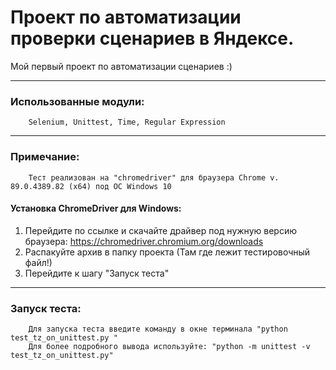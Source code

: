 # Проект по автоматизации проверки сценариев в Яндексе.

Мой первый проект по автоматизации сценариев :)


------------------------------------------------------------------------------------------------------------------------------------

### Использованные модули:
		Selenium, Unittest, Time, Regular Expression
		

------------------------------------------------------------------------------------------------------------------------------------

### Примечание:
		Тест реализован на "chromedriver" для браузера Chrome v. 89.0.4389.82 (x64) под ОС Windows 10
	
#### Установка ChromeDriver для Windows:
1. Перейдите по ссылке и скачайте драйвер под нужную версию браузера: <https://chromedriver.chromium.org/downloads>
1. Распакуйте архив в папку проекта (Там где лежит тестировочный файл!)
1. Перейдите к шагу "Запуск теста"

------------------------------------------------------------------------------------------------------------------------------------
### Запуск теста:

		Для запуска теста введите команду в окне терминала "python test_tz_on_unittest.py "
		Для более подробного вывода используйте: "python -m unittest -v test_tz_on_unittest.py"